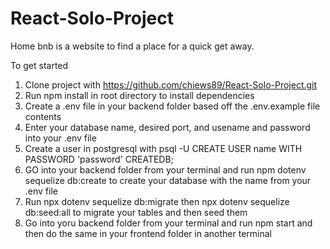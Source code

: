 # React-Solo-Project
Home bnb is a website to find a place for a quick get away.

To get started
1. Clone project with https://github.com/chiews89/React-Solo-Project.git
2. Run npm install in root directory to install dependencies
3. Create a .env file in your backend folder based off the .env.example file contents
4. Enter your database name, desired port, and usename and password into your .env file
5. Create a user in postgresql with psql -U CREATE USER name WITH PASSWORD 'password' CREATEDB;
6. GO into your backend folder from your terminal and run npm dotenv sequelize db:create to create your database with the name from your .env file
7. Run npx dotenv sequelize db:migrate then npx dotenv sequelize db:seed:all to migrate your tables and then seed them
8. Go into yoru backend folder from your terminal and run npm start and then do the same in your frontend folder in another terminal
